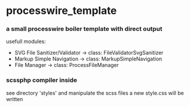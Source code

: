 # processwire_template
### a small processwire boiler template with direct output

usefull modules:

* SVG File Sanitizer/Validator -> class: FileValidatorSvgSanitizer
* Markup Simple Navigation -> class: MarkupSimpleNavigation
* File Manager -> class: ProcessFileManager

### scssphp compiler inside

see directory 'styles' and manipulate the scss files
a new style.css will be written
